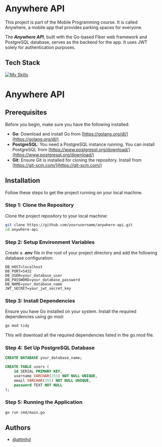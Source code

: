 
# Anywhere API

This project is part of the Mobile Programming course. It is called Anywhere, a mobile app that provides parking spaces for everyone.

The ***Anywhere API***, built with the Go-based Fiber web framework and PostgreSQL database, serves as the backend for the app. It uses JWT solely for authentication purposes.
## Tech Stack

[![My Skills](https://skillicons.dev/icons?i=go,postgres,docker)](https://skillicons.dev)
# Anywhere API



## Prerequisites

Before you begin, make sure you have the following installed:

- **Go**: Download and install Go from [https://golang.org/dl/](https://golang.org/dl/)
- **PostgreSQL**: You need a PostgreSQL instance running. You can install PostgreSQL from [https://www.postgresql.org/download/](https://www.postgresql.org/download/)
- **Git**: Ensure Git is installed for cloning the repository. Install from [https://git-scm.com/](https://git-scm.com/)

## Installation

Follow these steps to get the project running on your local machine.

### Step 1: Clone the Repository

Clone the project repository to your local machine:

```bash
git clone https://github.com/yourusername/anywhere-api.git
cd anywhere-api
```

### Step 2: Setup Environment Variables
Create a **.env** file in the root of your project directory and add the following database configuration:
```env
DB_HOST=localhost
DB_PORT=5432
DB_USER=your_database_user
DB_PASSWORD=your_database_password
DB_NAME=your_database_name
JWT_SECRET=your_jwt_secret_key

```

### Step 3: Install Dependencies
Ensure you have Go installed on your system. Install the required dependencies using go mod:

```bash
go mod tidy
```
This will download all the required dependencies listed in the go.mod file.

### Step 4: Set Up PostgreSQL Database

```sql
CREATE DATABASE your_database_name;

CREATE TABLE users (
    id SERIAL PRIMARY KEY,
    username VARCHAR(255) NOT NULL UNIQUE,
    email VARCHAR(255) NOT NULL UNIQUE,
    password TEXT NOT NULL
);
```

### Step 5: Running the Application

```bash
go run cmd/main.go
```
## Authors

- [@attmhd](https://github.com/attnmhd/)